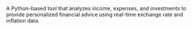A Python-based tool that analyzes income, expenses, and investments to provide personalized financial advice using real-time exchange rate and inflation data.
